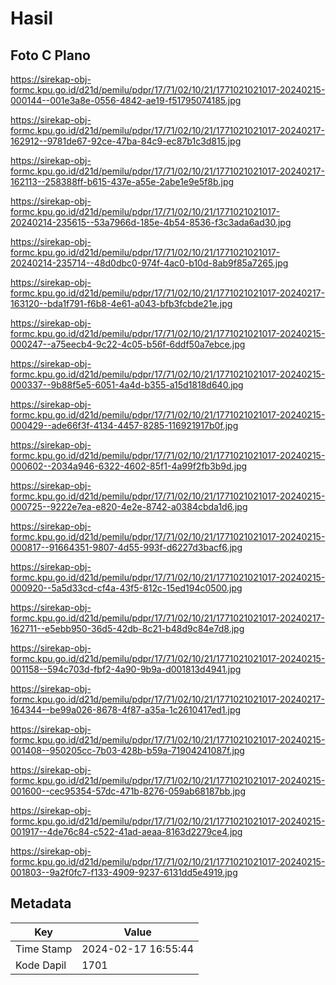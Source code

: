 # Hasil

## Foto C Plano

https://sirekap-obj-formc.kpu.go.id/d21d/pemilu/pdpr/17/71/02/10/21/1771021021017-20240215-000144--001e3a8e-0556-4842-ae19-f51795074185.jpg

https://sirekap-obj-formc.kpu.go.id/d21d/pemilu/pdpr/17/71/02/10/21/1771021021017-20240217-162912--9781de67-92ce-47ba-84c9-ec87b1c3d815.jpg

https://sirekap-obj-formc.kpu.go.id/d21d/pemilu/pdpr/17/71/02/10/21/1771021021017-20240217-162113--258388ff-b615-437e-a55e-2abe1e9e5f8b.jpg

https://sirekap-obj-formc.kpu.go.id/d21d/pemilu/pdpr/17/71/02/10/21/1771021021017-20240214-235615--53a7966d-185e-4b54-8536-f3c3ada6ad30.jpg

https://sirekap-obj-formc.kpu.go.id/d21d/pemilu/pdpr/17/71/02/10/21/1771021021017-20240214-235714--48d0dbc0-974f-4ac0-b10d-8ab9f85a7265.jpg

https://sirekap-obj-formc.kpu.go.id/d21d/pemilu/pdpr/17/71/02/10/21/1771021021017-20240217-163120--bda1f791-f6b8-4e61-a043-bfb3fcbde21e.jpg

https://sirekap-obj-formc.kpu.go.id/d21d/pemilu/pdpr/17/71/02/10/21/1771021021017-20240215-000247--a75eecb4-9c22-4c05-b56f-6ddf50a7ebce.jpg

https://sirekap-obj-formc.kpu.go.id/d21d/pemilu/pdpr/17/71/02/10/21/1771021021017-20240215-000337--9b88f5e5-6051-4a4d-b355-a15d1818d640.jpg

https://sirekap-obj-formc.kpu.go.id/d21d/pemilu/pdpr/17/71/02/10/21/1771021021017-20240215-000429--ade66f3f-4134-4457-8285-116921917b0f.jpg

https://sirekap-obj-formc.kpu.go.id/d21d/pemilu/pdpr/17/71/02/10/21/1771021021017-20240215-000602--2034a946-6322-4602-85f1-4a99f2fb3b9d.jpg

https://sirekap-obj-formc.kpu.go.id/d21d/pemilu/pdpr/17/71/02/10/21/1771021021017-20240215-000725--9222e7ea-e820-4e2e-8742-a0384cbda1d6.jpg

https://sirekap-obj-formc.kpu.go.id/d21d/pemilu/pdpr/17/71/02/10/21/1771021021017-20240215-000817--91664351-9807-4d55-993f-d6227d3bacf6.jpg

https://sirekap-obj-formc.kpu.go.id/d21d/pemilu/pdpr/17/71/02/10/21/1771021021017-20240215-000920--5a5d33cd-cf4a-43f5-812c-15ed194c0500.jpg

https://sirekap-obj-formc.kpu.go.id/d21d/pemilu/pdpr/17/71/02/10/21/1771021021017-20240217-162711--e5ebb950-36d5-42db-8c21-b48d9c84e7d8.jpg

https://sirekap-obj-formc.kpu.go.id/d21d/pemilu/pdpr/17/71/02/10/21/1771021021017-20240215-001158--594c703d-fbf2-4a90-9b9a-d001813d4941.jpg

https://sirekap-obj-formc.kpu.go.id/d21d/pemilu/pdpr/17/71/02/10/21/1771021021017-20240217-164344--be99a026-8678-4f87-a35a-1c2610417ed1.jpg

https://sirekap-obj-formc.kpu.go.id/d21d/pemilu/pdpr/17/71/02/10/21/1771021021017-20240215-001408--950205cc-7b03-428b-b59a-71904241087f.jpg

https://sirekap-obj-formc.kpu.go.id/d21d/pemilu/pdpr/17/71/02/10/21/1771021021017-20240215-001600--cec95354-57dc-471b-8276-059ab68187bb.jpg

https://sirekap-obj-formc.kpu.go.id/d21d/pemilu/pdpr/17/71/02/10/21/1771021021017-20240215-001917--4de76c84-c522-41ad-aeaa-8163d2279ce4.jpg

https://sirekap-obj-formc.kpu.go.id/d21d/pemilu/pdpr/17/71/02/10/21/1771021021017-20240215-001803--9a2f0fc7-f133-4909-9237-6131dd5e4919.jpg


## Metadata

| Key        | Value               |
| ---------- | ------------------- |
| Time Stamp | 2024-02-17 16:55:44 |
| Kode Dapil | 1701                |



